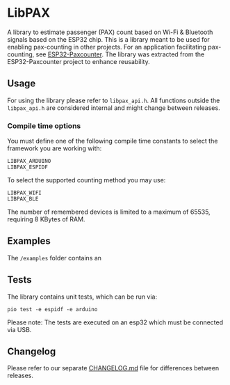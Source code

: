 # LibPAX

A library to estimate passenger (PAX) count based on Wi-Fi & Bluetooth signals based on the ESP32 chip.
This is a library meant to be used for enabling pax-counting in other projects.
For an application facilitating pax-counting, see [ESP32-Paxcounter](https://github.com/cyberman54/ESP32-Paxcounter).
The library was extracted from the ESP32-Paxcounter project to enhance reusability.

## Usage

For using the library please refer to `libpax_api.h`.
All functions outside the `libpax_api.h` are considered internal and might change between releases.

### Compile time options

You must define one of the following compile time constants to select the framework you are working with:
```
LIBPAX_ARDUINO
LIBPAX_ESPIDF
```

To select the supported counting method you may use:
```
LIBPAX_WIFI 
LIBPAX_BLE
```

The number of remembered devices is limited to a maximum of 65535, requiring 8 KBytes of RAM.

## Examples

The `/examples` folder contains an

## Tests

The library contains unit tests, which can be run via:

```
pio test -e espidf -e arduino
```

Please note: The tests are executed on an esp32 which must be connected via USB.

## Changelog

Please refer to our separate [CHANGELOG.md](CHANGELOG.md) file for differences between releases.
